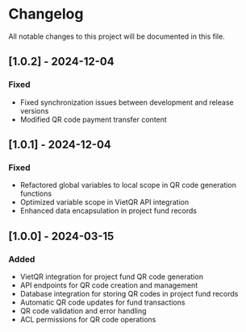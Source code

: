 # Changelog

All notable changes to this project will be documented in this file.

## [1.0.2] - 2024-12-04

### Fixed
- Fixed synchronization issues between development and release versions
- Modified QR code payment transfer content

## [1.0.1] - 2024-12-04

### Fixed
- Refactored global variables to local scope in QR code generation functions
- Optimized variable scope in VietQR API integration
- Enhanced data encapsulation in project fund records

## [1.0.0] - 2024-03-15

### Added
- VietQR integration for project fund QR code generation
- API endpoints for QR code creation and management
- Database integration for storing QR codes in project fund records
- Automatic QR code updates for fund transactions
- QR code validation and error handling
- ACL permissions for QR code operations
